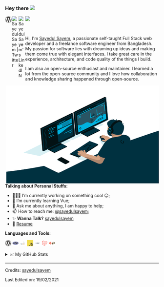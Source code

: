 ### Hey there <img src="https://media.giphy.com/media/hvRJCLFzcasrR4ia7z/giphy.gif" width="25px">

<a href="https://profiles.wordpress.org/sayedulsayem">
  <img align="left" alt="Sayedul Sayem | WordPress" width="22px" src="https://raw.githubusercontent.com/github/explore/80688e429a7d4ef2fca1e82350fe8e3517d3494d/topics/wordpress/wordpress.png" />
</a>
<a href="https://twitter.com/sayedulsayem">
  <img align="left" alt="Sayedul Sayem | Twitter" width="22px" src="https://raw.githubusercontent.com/peterthehan/peterthehan/master/assets/twitter.svg" />
</a>
<a href="https://www.linkedin.com/in/sayedulsayem/">
  <img align="left" alt="Sayedul Sayem's LinkedIN" width="22px" src="https://raw.githubusercontent.com/peterthehan/peterthehan/master/assets/linkedin.svg" />
</a>

![](https://visitor-badge.glitch.me/badge?page_id=sayedulsayem.sayedulsayem)

<br />

Hi, I'm [Sayedul Sayem](https://sayedulsayem.com/), a passionate self-taught Full Stack web developer and a freelance software engineer from Bangladesh. My passion for software lies with dreaming up ideas and making them come true with elegant interfaces. I take great care in the experience, architecture, and code quality of the things I build.

I am also an open-source enthusiast and maintainer. I learned a lot from the open-source community and I love how collaboration and knowledge sharing happened through open-source.


  <img align="right" alt="GIF" src="https://github.com/sayedulsayem/sayedulsayem/blob/main/programming.gif?raw=true" width="500" height="320" />
  

**Talking about Personal Stuffs:**

- 👨🏽‍💻 I’m currently working on something cool :wink:;
- 🌱 I’m currently learning Vue; 
- 💬 Ask me about anything, I am happy to help;
- 📫 How to reach me: [@sayedulsayem](https://sayedulsayem.com/);
- ✨ **Wanna Talk?** [sayedulsayem](https://www.linkedin.com/in/sayedulsayem/)
- 📝 [Resume](https://sayedulsayem.com)

**Languages and Tools:**  

<code><img height="20" src="https://raw.githubusercontent.com/github/explore/80688e429a7d4ef2fca1e82350fe8e3517d3494d/topics/wordpress/wordpress.png"></code>
<code><img height="20" src="https://raw.githubusercontent.com/github/explore/80688e429a7d4ef2fca1e82350fe8e3517d3494d/topics/php/php.png"></code>
<code><img height="20" src="https://raw.githubusercontent.com/github/explore/80688e429a7d4ef2fca1e82350fe8e3517d3494d/topics/mysql/mysql.png"></code>
<code><img height="20" src="https://raw.githubusercontent.com/github/explore/80688e429a7d4ef2fca1e82350fe8e3517d3494d/topics/javascript/javascript.png"></code>
<code><img height="20" src="https://raw.githubusercontent.com/github/explore/80688e429a7d4ef2fca1e82350fe8e3517d3494d/topics/jquery/jquery.png"></code>
<code><img height="20" src="https://raw.githubusercontent.com/github/explore/80688e429a7d4ef2fca1e82350fe8e3517d3494d/topics/laravel/laravel.png"></code>
<code><img height="20" src="https://raw.githubusercontent.com/github/explore/80688e429a7d4ef2fca1e82350fe8e3517d3494d/topics/git/git.png"></code>


<details>
<summary>📈 My GitHub Stats</summary>

<p align="center"> <img src="https://github-readme-stats.vercel.app/api?username=sayedulsayem&show_icons=true&hide_border=true&count_private=true&theme=tokyonight" alt="sayedulsayem" />

</details>

-----
Credits: [sayedulsayem](https://github.com/sayedulsayem)

Last Edited on: 19/02/2021
